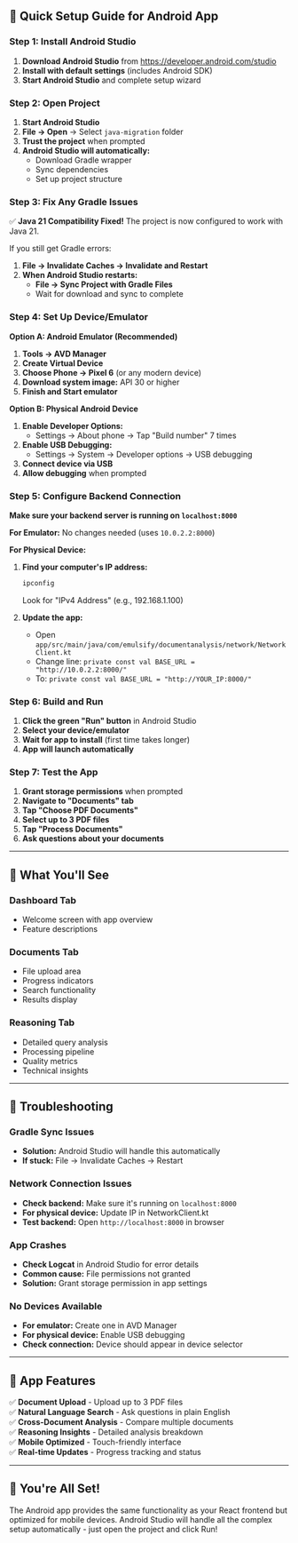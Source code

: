 ## 🚀 Quick Setup Guide for Android App

### Step 1: Install Android Studio

1. **Download Android Studio** from https://developer.android.com/studio
2. **Install with default settings** (includes Android SDK)
3. **Start Android Studio** and complete setup wizard

### Step 2: Open Project

1. **Start Android Studio**
2. **File → Open** → Select `java-migration` folder
3. **Trust the project** when prompted
4. **Android Studio will automatically:**
   - Download Gradle wrapper
   - Sync dependencies
   - Set up project structure

### Step 3: Fix Any Gradle Issues

✅ **Java 21 Compatibility Fixed!** The project is now configured to work with Java 21.

If you still get Gradle errors:

1. **File → Invalidate Caches → Invalidate and Restart**
2. **When Android Studio restarts:**
   - **File → Sync Project with Gradle Files**
   - Wait for download and sync to complete

### Step 4: Set Up Device/Emulator

**Option A: Android Emulator (Recommended)**

1. **Tools → AVD Manager**
2. **Create Virtual Device**
3. **Choose Phone → Pixel 6** (or any modern device)
4. **Download system image:** API 30 or higher
5. **Finish and Start emulator**

**Option B: Physical Android Device**

1. **Enable Developer Options:**
   - Settings → About phone → Tap "Build number" 7 times
2. **Enable USB Debugging:**
   - Settings → System → Developer options → USB debugging
3. **Connect device via USB**
4. **Allow debugging** when prompted

### Step 5: Configure Backend Connection

**Make sure your backend server is running on `localhost:8000`**

**For Emulator:** No changes needed (uses `10.0.2.2:8000`)

**For Physical Device:**

1. **Find your computer's IP address:**

   ```cmd
   ipconfig
   ```

   Look for "IPv4 Address" (e.g., 192.168.1.100)

2. **Update the app:**
   - Open `app/src/main/java/com/emulsify/documentanalysis/network/NetworkClient.kt`
   - Change line: `private const val BASE_URL = "http://10.0.2.2:8000/"`
   - To: `private const val BASE_URL = "http://YOUR_IP:8000/"`

### Step 6: Build and Run

1. **Click the green "Run" button** in Android Studio
2. **Select your device/emulator**
3. **Wait for app to install** (first time takes longer)
4. **App will launch automatically**

### Step 7: Test the App

1. **Grant storage permissions** when prompted
2. **Navigate to "Documents" tab**
3. **Tap "Choose PDF Documents"**
4. **Select up to 3 PDF files**
5. **Tap "Process Documents"**
6. **Ask questions about your documents**

---

## 🎯 What You'll See

### Dashboard Tab

- Welcome screen with app overview
- Feature descriptions

### Documents Tab

- File upload area
- Progress indicators
- Search functionality
- Results display

### Reasoning Tab

- Detailed query analysis
- Processing pipeline
- Quality metrics
- Technical insights

---

## 🔧 Troubleshooting

### Gradle Sync Issues

- **Solution:** Android Studio will handle this automatically
- **If stuck:** File → Invalidate Caches → Restart

### Network Connection Issues

- **Check backend:** Make sure it's running on `localhost:8000`
- **For physical device:** Update IP in NetworkClient.kt
- **Test backend:** Open `http://localhost:8000` in browser

### App Crashes

- **Check Logcat** in Android Studio for error details
- **Common cause:** File permissions not granted
- **Solution:** Grant storage permission in app settings

### No Devices Available

- **For emulator:** Create one in AVD Manager
- **For physical device:** Enable USB debugging
- **Check connection:** Device should appear in device selector

---

## 📱 App Features

✅ **Document Upload** - Upload up to 3 PDF files  
✅ **Natural Language Search** - Ask questions in plain English  
✅ **Cross-Document Analysis** - Compare multiple documents  
✅ **Reasoning Insights** - Detailed analysis breakdown  
✅ **Mobile Optimized** - Touch-friendly interface  
✅ **Real-time Updates** - Progress tracking and status

---

## 🚀 You're All Set!

The Android app provides the same functionality as your React frontend but optimized for mobile devices. Android Studio will handle all the complex setup automatically - just open the project and click Run!
